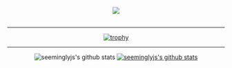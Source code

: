  <div align="center">
    <img src="https://capsule-render.vercel.app/api?type=waving&color=auto&height=300&section=header&text=Seeminglyjs%20Online&fontSize=70&animation=twinkling" />
  </div>

<br>

  
<!--
**seeminglyjs/seeminglyjs** is a ✨ _special_ ✨ repository because its `README.md` (this file) appears on your GitHub profile.

Here are some ideas to get you started:

- 🔭 I’m currently working on ...
- 🌱 I’m currently learning ...
- 👯 I’m looking to collaborate on ...
- 🤔 I’m looking for help with ...
- 💬 Ask me about ...
- 📫 How to reach me: ...
- 😄 Pronouns: ...
- ⚡ Fun fact: ...
-->
  

 <div align="center">
  
<hr>

[![trophy](https://github-profile-trophy.vercel.app/?username=seeminglyjs&row=1)](https://github.com/ryo-ma/github-profile-trophy)

<hr>
  
  
![seeminglyjs's github stats](https://github-readme-stats.vercel.app/api?username=seeminglyjs&show_icons=true)
[![seeminglyjs's github stats](https://github-readme-stats.vercel.app/api/top-langs/?username=seeminglyjs&show_icons=true&hide_border=true&title_color=004386&icon_color=004386&layout=compact)](https://github.com/seeminglyjs)



</div>

